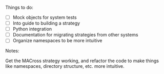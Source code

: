 Things to do:

- [ ] Mock objects for system tests
- [ ] Into guide to building a strategy
- [ ] Python integration
- [ ] Documentation for migrating strategies from other systems
- [ ] Organize namespaces to be more intuitive

Notes:

Get the MACross strategy working, and refactor the code to make things like namespaces, directory structure, etc. more intuitive.